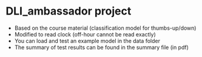 # DLI_ambassador project
- Based on the course material (classification model for thumbs-up/down)
- Modified to read clock (off-hour cannot be read exactly)
- You can load and test an example model in the data folder
- The summary of test results can be found in the summary file (in pdf)
